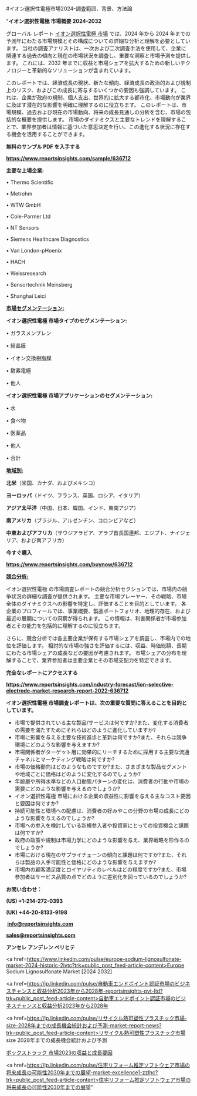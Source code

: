 #イオン選択性電極市場2024-調査範囲、背景、方法論

"<strong>イオン選択性電極 市場概要 2024-2032</strong>

グローバル レポート <a href=https://www.reportsinsights.com/sample/636712>イオン選択性電極 市場</a> では、2024 年から 2024 年までの予測年にわたる市場規模とその構成についての詳細な分析と理解を必要としています。 当社の調査アナリストは、一次および二次調査手法を使用して、企業に関連する過去の傾向と現在の市場状況を調査し、重要な洞察と市場予測を提供します。 これには、2032 年までに収益と市場シェアを拡大​​するための新しいテクノロジーと革新的なソリューションが含まれています。

このレポートでは、経済成長の現状、新たな傾向、経済成長の政治的および規制上のリスク、およびこの成長に寄与するいくつかの要因も強調しています。 これは、企業が政府の規制、個人支出、世界的に拡大する都市化、市場動向が業界に及ぼす潜在的な影響を明確に理解するのに役立ちます。 このレポートは、市場規模、過去および現在の市場動向、将来の成長見通しの分析を含む、市場の包括的な概要を提供します。 市場のダイナミクスと主要なトレンドを理解することで、業界参加者は情報に基づいた意思決定を行い、この進化する状況に存在する機会を活用することができます。

<strong><b>無料のサンプル PDF を入手する</b></strong>

<a href=https://www.reportsinsights.com/sample/636712><strong><u>https://www.reportsinsights.com/sample/636712</u></strong></a>

<strong>主要な上場企業:</strong>

• Thermo Scientific

• Metrohm

• WTW GmbH

• Cole-Parmer Ltd

• NT Sensors

• Siemens Healthcare Diagnostics

• Van London-pHoenix

• HACH

• Weissresearch

• Sensortechnik Meinsberg

• Shanghai Leici

<strong><u>市場セグメンテーション</u></strong><strong><u>:</u></strong>

<strong>イオン選択性電極 市場タイプのセグメンテーション:</strong>

• ガラスメンブレン

• 結晶膜

• イオン交換樹脂膜

• 酵素電極

• 他人

<strong>イオン選択性電極 市場アプリケーションのセグメンテーション:</strong>

• 水

• 食べ物

• 医薬品

• 他人

• 合計

<strong><u>地域別</u></strong><strong><u>:</u></strong>

<strong>北米</strong>（米国、カナダ、およびメキシコ）

<strong>ヨーロッパ</strong>（ドイツ、フランス、英国、ロシア、イタリア）

<strong>アジア太平洋</strong>（中国、日本、韓国、インド、東南アジア）

<strong>南アメリカ</strong>（ブラジル、アルゼンチン、コロンビアなど）

<strong>中東およびアフリカ</strong>（サウジアラビア、アラブ首長国連邦、エジプト、ナイジェリア、および南アフリカ）

<strong>今すぐ購入</strong>

<a href=https://www.reportsinsights.com/buynow/636712><strong><u>https://www.reportsinsights.com/buynow/636712</u></strong></a>

<strong><u>競合分析:</u></strong>

イオン選択性電極 の市場調査レポートの競合分析セクションでは、市場内の競争状況の詳細な調査が提供されます。 主要な市場プレーヤー、その戦略、市場全体のダイナミクスへの影響を特定し、評価することを目的としています。 各企業のプロフィールでは、事業概要、製品ポートフォリオ、地理的存在、および最近の展開についての洞察が得られます。 この情報は、利害関係者が市場参加者とその能力を包括的に理解するのに役立ちます。

さらに、競合分析では各主要企業が保有する市場シェアを調査し、市場内での地位を評価します。 相対的な市場の強さを評価するには、収益、時価総額、長期にわたる市場シェアの成長などの要因が考慮されます。 市場シェアの分布を理解することで、業界参加者は主要企業とその市場支配力を特定できます。

<strong>完全なレポートにアクセスする</strong>

<a href=https://www.reportsinsights.com/industry-forecast/ion-selective-electrode-market-research-report-2022-636712><strong><u><b>https://www.reportsinsights.com/industry-forecast/ion-selective-electrode-market-research-report-2022-636712</b></u></strong></a>

<strong><b>イオン選択性電極 市場調査レポートは、次の重要な質問に答えることを目的としています。</b></strong>
<ul>
  <li>市場で提供されている主な製品/サービスは何ですか?また、変化する消費者の需要を満たすためにそれらはどのように進化していますか?</li>
  <li>市場に影響を与える主要な技術進歩と革新は何ですか?また、それらは競争環境にどのような影響を与えますか?</li>
  <li>市場関係者がターゲット層に効果的にリーチするために採用する主要な流通チャネルとマーケティング戦略は何ですか?</li>
  <li>市場の価格動向はどのようなものですか?また、さまざまな製品セグメントや地域ごとに価格はどのように変化するのでしょうか?</li>
  <li>年齢層や所得水準などの人口動態パターンの変化は、消費者の行動や市場の需要にどのような影響を与えるのでしょうか?</li>
  <li>イオン選択性電極 市場における企業の収益性に影響を与える主なコスト要因と要因は何ですか?</li>
  <li>持続可能性と環境への配慮は、消費者の好みやこの分野の市場の成長にどのような影響を与えるのでしょうか?</li>
  <li>市場への参入を検討している新規参入者や投資家にとっての投資機会と課題は何ですか?</li>
  <li>政府の政策や規制は市場力学にどのような影響を与え、業界戦略を形作るのでしょうか?</li>
  <li>市場における現在のサプライチェーンの傾向と課題は何ですか?また、それらは製品の入手可能性と価格にどのような影響を与えますか?</li>
  <li>市場内の顧客満足度とロイヤリティのレベルはどの程度ですか?また、市場参加者はサービス品質の点でどのように差別化を図っているのでしょうか?</li>
</ul>
<strong>お問い合わせ：</strong>

<strong>(US) +1-214-272-0393</strong>

<strong>(UK) +44-20-8133-9198</strong>

<strong> </strong><a href=info@reportsinsights.com><strong><u>info@reportsinsights.com</u></strong></a>

<a href=sales@reportsinsights.com><strong><u>sales@reportsinsights.com</u></strong></a>

<strong>アンセレ アンデレン ベリヒテ</strong>

<a href=https://www.linkedin.com/pulse/europe-sodium-lignosulfonate-market-2024-historic-2ivtc?trk=public_post_feed-article-content>Europe Sodium Lignosulfonate Market [2024 2032]</a>

<a href=https://jp.linkedin.com/pulse/自動車エンドポイント認証市場のビジネスチャンスと収益分析2023年から2028年-reportsinsights-pvt-ltd?trk=public_post_feed-article-content>自動車エンドポイント認証市場のビジネスチャンスと収益分析2023年から2028年</a>

<a href=https://jp.linkedin.com/pulse/リサイクル熱可塑性プラスチック市場-size-2028年までの成長機会統計および予測-market-report-news?trk=public_post_feed-article-content>リサイクル熱可塑性プラスチック市場 size 2028年までの成長機会統計および予測</a>

<a href=https://www.linkedin.com/pulse/ボックストラック-市場2023の収益と成長要因-reportsinsights-pvt-ltd/>ボックストラック 市場2023の収益と成長要因</a>

<a href=https://jp.linkedin.com/pulse/住宅リフォーム推定ソフトウェア市場の将来成長の可能性2030年までの展望-market-excellence1-zzlhc?trk=public_post_feed-article-content>住宅リフォーム推定ソフトウェア市場の将来成長の可能性2030年までの展望</a>"
